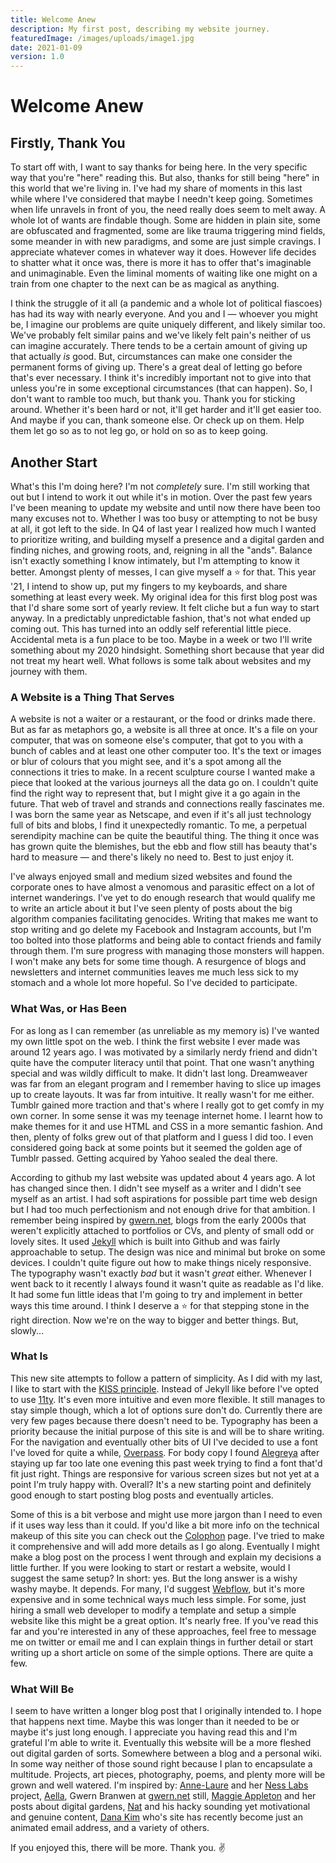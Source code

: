 ```yaml
---
title: Welcome Anew
description: My first post, describing my website journey.
featuredImage: /images/uploads/image1.jpg
date: 2021-01-09
version: 1.0
---
```

# Welcome Anew
## Firstly, Thank You
To start off with, I want to say thanks for being here. In the very specific way that you're "here" reading this. But also, thanks for still being "here" in this world that we're living in. I've had my share of moments in this last while where I've considered that maybe I needn't keep going. Sometimes when life unravels in front of you, the need really does seem to melt away. A whole lot of wants are findable though. Some are hidden in plain site, some are obfuscated and fragmented, some are like trauma triggering mind fields, some meander in with new paradigms, and some are just simple cravings. I appreciate whatever comes in whatever way it does. However life decides to shatter what it once was, there is more it has to offer that's imaginable and unimaginable. Even the liminal moments of waiting like one might on a train from one chapter to the next can be as magical as anything.

I think the struggle of it all (a pandemic and a whole lot of political fiascoes) has had its way with nearly everyone. And you and I — whoever you might be, I imagine our problems are quite uniquely different, and likely similar too. We've probably felt similar pains and we've likely felt pain's neither of us can imagine accurately. There tends to be a certain amount of giving up that actually *is* good. But, circumstances can make one consider the permanent forms of giving up. There's a great deal of letting go before that's ever necessary. I think it's incredibly important not to give into that unless you're in some exceptional circumstances (that can happen). So, I don't want to ramble too much, but thank you. Thank you for sticking around. Whether it's been hard or not, it'll get harder and it'll get easier too. And maybe if you can, thank someone else. Or check up on them. Help them let go so as to not leg go, or hold on so as to keep going.

## Another Start

What's this I'm doing here? I'm not *completely* sure. I'm still working that out but I intend to work it out while it's in motion. Over the past few years I've been meaning to update my website and until now there have been too many excuses not to. Whether I was too busy or attempting to not be busy at all, it got left to the side. In Q4 of last year I realized how much I wanted to prioritize writing, and building myself a presence and a digital garden and finding niches, and growing roots, and, reigning in all the "ands". Balance isn't exactly something I know intimately, but I'm attempting to know it better. Amongst plenty of messes, I can give myself a ⭐ for that. This year '21, I intend to show up, put my fingers to my keyboards, and share something at least every week. My original idea for this first blog post was that I'd share some sort of yearly review. It felt cliche but a fun way to start anyway. In a predictably unpredictable fashion, that's not what ended up coming out. This has turned into an oddly self referential little piece. Accidental meta is a fun place to be too. Maybe in a week or two I'll write something about my 2020 hindsight. Something short because that year did not treat my heart well. What follows is some talk about websites and my journey with them.

### A Website is a Thing That Serves

A website is not a waiter or a restaurant, or the food or drinks made there. But as far as metaphors go, a website is all three at once. It's a file on your computer, that was on someone else's computer, that got to you with a bunch of cables and at least one other computer too. It's the text or images or blur of colours that you might see, and it's a spot among all the connections it tries to make. In a recent sculpture course I wanted make a piece that looked at the various journeys all the data go on. I couldn't quite find the right way to represent that, but I might give it a go again in the future. That web of travel and strands and connections really fascinates me. I was born the same year as Netscape, and even if it's all just technology full of bits and blobs, I find it unexpectedly romantic. To me, a perpetual serendipity machine can be quite the beautiful thing. The thing it once was has grown quite the blemishes, but the ebb and flow still has beauty that's hard to measure — and there's likely no need to. Best to just enjoy it.

I've always enjoyed small and medium sized websites and found the corporate ones to have almost a venomous and parasitic effect on a lot of internet wanderings. I've yet to do enough research that would qualify me to write an article about it but I've seen plenty of posts about the big algorithm companies facilitating genocides. Writing that makes me want to stop writing and go delete my Facebook and Instagram accounts, but I'm too bolted into those platforms and being able to contact friends and family through them. I'm sure progress with managing those monsters will happen. I won't make any bets for some time though. A resurgence of blogs and newsletters and internet communities leaves me much less sick to my stomach and a whole lot more hopeful. So I've decided to participate.

### What Was, or Has Been
For as long as I can remember (as unreliable as my memory is) I've wanted my own little spot on the web. I think the first website I ever made was around 12 years ago. I was motivated by a similarly nerdy friend and didn't quite have the computer literacy until that point. That one wasn't anything special and was wildly difficult to make. It didn't last long. Dreamweaver was far from an elegant program and I remember having to slice up images up to create layouts. It was far from intuitive. It really wasn't for me either.  Tumblr gained more traction and that's where I really got to get comfy in my own corner. In some sense it was my teenage internet home. I learnt how to make themes for it and use HTML and CSS in a more semantic fashion. And then, plenty of folks grew out of that platform and I guess I did too. I even considered going back at some points but it seemed the golden age of Tumblr passed. Getting acquired by Yahoo sealed the deal there.

According to github my last website was updated about 4 years ago. A lot has changed since then. I didn't see myself as a writer and I didn't see myself as an artist. I had soft aspirations for possible part time web design but I had too much perfectionism and not enough drive for that ambition. I remember being inspired by [gwern.net](gwern.net), blogs from the early 2000s that weren't explicitly attached to portfolios or CVs, and plenty of small odd or lovely sites. It used [Jekyll](https://jekyllrb.com) which is built into Github and was fairly approachable to setup. The design was nice and minimal but broke on some devices. I couldn't quite figure out how to make things nicely responsive. The typography wasn't exactly *bad* but it wasn't *great* either. Whenever I went back to it recently I always found it wasn't quite as readable as I'd like. It had some fun little ideas that I'm going to try and implement in better ways this time around. I think I deserve a ⭐ for that stepping stone in the right direction. Now we're on the way to bigger and better things. But, slowly...

### What Is
This new site attempts to follow a pattern of simplicity. As I did with my last, I like to start with the [KISS principle](https://en.wikipedia.org/wiki/KISS_principle). Instead of Jekyll like before I've opted to use [11ty](https://www.11ty.dev). It's even more intuitive and even more flexible. It still manages to stay simple though, which a lot of options sure don't do. Currently there are very few pages because there doesn't need to be. Typography has been a priority because the initial purpose of this site is and will be to share writing. For the navigation and eventually other bits of UI I've decided to use a font I've loved for quite a while, [Overpass](https://overpassfont.org). For body copy I found [Alegreya](https://www.huertatipografica.com/en/fonts/alegreya-ht-pro) after staying up far too late one evening this past week trying to find a font that'd fit just right. Things are responsive for various screen sizes but not yet at a point I'm truly happy with. Overall? It's a new starting point and definitely good enough to start posting blog posts and eventually articles.

Some of this is a bit verbose and might use more jargon than I need to even if it uses way less than it could. If you'd like a bit more info on the technical makeup of this site you can check out the [Colophon](/colophon/) page. I've tried to make it comprehensive and will add more details as I go along. Eventually I might make a blog post on the process I went through and explain my decisions a little further. If you were looking to start or restart a website, would I suggest the same setup? In short: yes. But the long answer is a wishy washy maybe. It depends. For many, I'd suggest [Webflow](https://webflow.com), but it's more expensive and in some technical ways much less simple. For some, just hiring a small web developer to modify a template and setup a simple website like this might be a great option. It's nearly free. If you've read this far and you're interested in any of these approaches, feel free to message me on twitter or email me and I can explain things in further detail or start writing up a short article on some of the simple options. There are quite a few.

### What Will Be
I seem to have written a longer blog post that I originally intended to. I hope that happens next time. Maybe this was longer than it needed to be or maybe it's just long enough. I appreciate you having read this and I'm grateful I'm able to write it. Eventually this website will be a more fleshed out digital garden of sorts. Somewhere between a blog and a personal wiki. In some way neither of those sound right because I plan to encapsulate a multitude. Projects, art pieces, photography, poems, and plenty more will be grown and well watered. I'm inspired by: [Anne-Laure](https://anne-laure.net) and her [Ness Labs](https://nesslabs.com) project, [Aella](https://knowingless.com), Gwern Branwen at [gwern.net](gwern.net) still, [Maggie Appleton](https://maggieappleton.com) and her posts about digital gardens, [Nat](https://www.nateliason.com) and his hacky sounding yet motivational and genuine content, [Dana Kim](https://dana.kim) who's site has recently become just an animated email address, and a variety of others.

If you enjoyed this, there will be more. Thank you. ✌️
